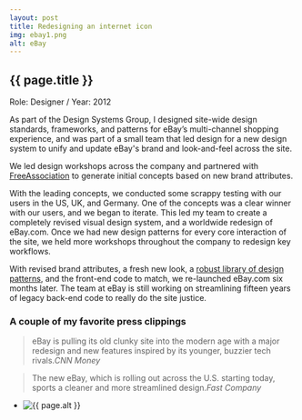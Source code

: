 ```yaml
---
layout: post
title: Redesigning an internet icon
img: ebay1.png
alt: eBay
---
```

<section>
  <h1>{{ page.title }}</h1>
  <p class="meta">Role: Designer <span class="lt">/</span> Year: 2012</p>
  <p>As part of the Design Systems Group, I designed site-wide design standards, frameworks, and patterns for eBay’s multi-channel shopping experience, and was part of a small team that led design for a new design system to unify and update eBay's brand and look-and-feel across the site.</p>
  <p>We led design workshops across the company and partnered with <a href="http://freeassociation.is" target="_blank">FreeAssociation</a> to generate initial concepts based on new brand attributes.</p>
  <p>With the leading concepts, we conducted some scrappy testing with our users in the US, UK, and Germany. One of the concepts was a clear winner with our users, and we began to iterate. This led my team to create a completely revised visual design system, and a worldwide redesign of eBay.com. Once we had new design patterns for every core interaction of the site, we held more workshops throughout the company to redesign key workflows.</p>
  <p>With revised brand attributes, a fresh new look, a <a href="{{ site.url }}/epl.html">robust library of design patterns</a>, and the front-end code to match, we re-launched eBay.com six months later. The team at eBay is still working on streamlining fifteen years of legacy back-end code to really do the site justice.</p>
    
  <h3>A couple of my favorite press clippings</h3>
  <blockquote>eBay is pulling its old clunky site into the modern age with a major redesign and new features inspired by its younger, buzzier tech rivals.<cite>CNN Money</cite></blockquote>
  <blockquote>The new eBay, which is rolling out across the U.S. starting today, sports a cleaner and more streamlined design.<cite>Fast Company</cite></blockquote>
</section>

<ul class="grid fade grid-full" id="grid-full">
  <li><img src="{{ site.url }}/img/work/ebay1.png" alt="{{ page.alt }}" /></li>
</ul>